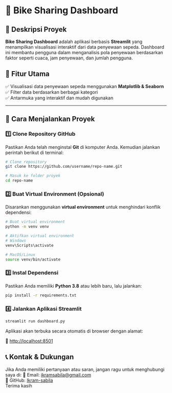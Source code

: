 # 🚴 Bike Sharing Dashboard

## 📌 Deskripsi Proyek

**Bike Sharing Dashboard** adalah aplikasi berbasis **Streamlit** yang menampilkan visualisasi interaktif dari data penyewaan sepeda. Dashboard ini membantu pengguna dalam menganalisis pola penyewaan berdasarkan faktor seperti cuaca, jam penyewaan, dan jumlah pengguna.

## 📂 Fitur Utama

✅ Visualisasi data penyewaan sepeda menggunakan **Matplotlib & Seaborn**  
✅ Filter data berdasarkan berbagai kategori  
✅ Antarmuka yang interaktif dan mudah digunakan  

---

## 🚀 Cara Menjalankan Proyek

### 1️⃣ Clone Repository GitHub

Pastikan Anda telah menginstal **Git** di komputer Anda. Kemudian jalankan perintah berikut di terminal:

```sh
# Clone repository
git clone https://github.com/username/repo-name.git

# Masuk ke folder proyek
cd repo-name
```

### 2️⃣ Buat Virtual Environment (Opsional)

Disarankan menggunakan **virtual environment** untuk menghindari konflik dependensi:

```sh
# Buat virtual environment
python -m venv venv

# Aktifkan virtual environment
# Windows
venv\Scripts\activate

# MacOS/Linux
source venv/bin/activate
```

### 3️⃣ Instal Dependensi

Pastikan Anda memiliki **Python 3.8** atau lebih baru, lalu jalankan:

```sh
pip install -r requirements.txt
```

### 4️⃣ Jalankan Aplikasi Streamlit

```sh
streamlit run dashboard.py
```

Aplikasi akan terbuka secara otomatis di browser dengan alamat:

🔗 [http://localhost:8501](http://localhost:8501)

## 📞 **Kontak & Dukungan**
Jika Anda memiliki pertanyaan atau saran, jangan ragu untuk menghubungi saya di:
📧 Email: ikramsabila@gmail.com  
🐙 GitHub: [Ikram-sabila](https://github.com/Ikram-sabila)  
Terima kasih
